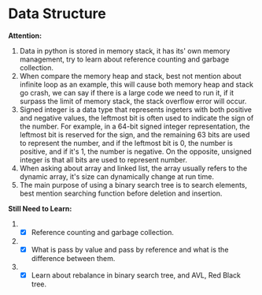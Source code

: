 # Data Structure

**Attention:**

1. Data in python is stored in memory stack, it has its' own memory management, try to learn about reference counting and garbage collection.
2. When compare the memory heap and stack, best not mention about infinite loop as an example, this will cause both memory heap and stack go crash, we can say if there is a large code we need to run it, if it surpass the limit of memory stack, the stack overflow error will occur.
3. Signed integer is a data type that represents ingeters with both positive and negative values, the leftmost bit is often used to indicate the sign of the number. For example, in a 64-bit signed integer representation, the leftmost bit is reserved for the sign, and the remaining 63 bits are used to represent the number, and if the leftmost bit is 0, the number is positive, and if it's 1, the number is negative. On the opposite, unsigned integer is that all bits are used to represent number.
4. When asking about array and linked list, the array usually refers to the dynamic array, it's size can dynamically change at run time.
5. The main purpose of using a binary search tree is to search elements, best mention searching function before deletion and insertion.

**Still Need to Learn:**

1. - [x] Reference counting and garbage collection.
2. - [x] What is pass by value and pass by reference and what is the difference between them.
3. - [x] Learn about rebalance in binary search tree, and AVL, Red Black tree.
